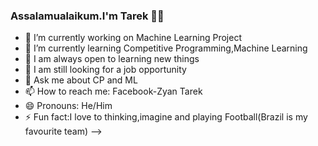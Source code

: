 ### Assalamualaikum.I'm Tarek 👋✨


- 🔭 I’m currently working on Machine Learning Project
- 🌱 I’m currently learning Competitive Programming,Machine Learning
- 👯 I am always open to learning new things
- 🤔 I am still looking for a job opportunity
- 💬 Ask me about CP and ML
- 📫 How to reach me: Facebook-Zyan Tarek
- 😄 Pronouns: He/Him
- ⚡ Fun fact:I love to thinking,imagine and playing Football(Brazil is my favourite team)
-->
